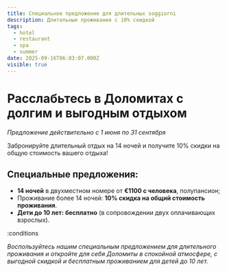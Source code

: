 ```yaml
---
title: Специальное предложение для длительных soggiorni
description: Длительные проживания с 10% скидкой
tags:
  - hotel
  - restaurant
  - spa
  - summer
date: 2025-09-16T06:03:07.000Z
visible: true
---
```


# Расслабьтесь в Доломитах с долгим и выгодным отдыхом

*Предложение действительно с 1 июня по 31 сентября*

Забронируйте длительный отдых на 14 ночей и получите 10% скидки на общую стоимость вашего отдыха!

## Специальные предложения:

- **14 ночей** в двухместном номере от **€1100 с человека**, полупансион;
- Проживание более 14 ночей: **10% скидка на общий стоимость проживания**.
- **Дети до 10 лет: бесплатно** (в сопровождении двух оплачивающих взрослых).

:conditions

*Воспользуйтесь нашим специальным предложением для длительного проживания и откройте для себя Доломиты в спокойной атмосфере, с выгодной скидкой и бесплатным проживанием для детей до 10 лет.*
